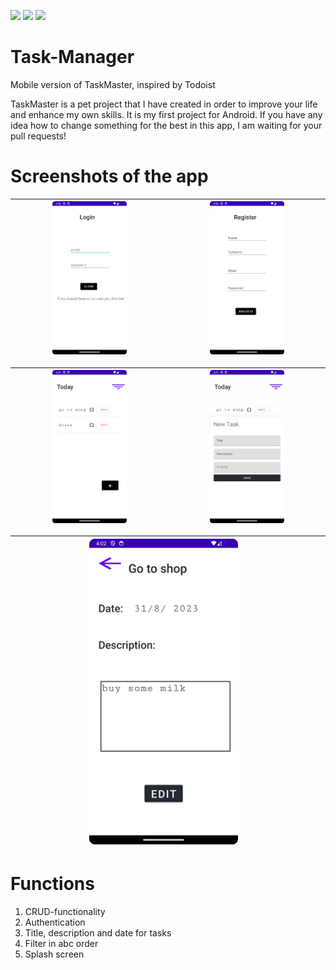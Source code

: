 <img src="https://img.shields.io/badge/Android-3DDC84?style=for-the-badge&logo=android&logoColor=white"/> <img src="https://img.shields.io/badge/Kotlin-0095D5?&style=for-the-badge&logo=kotlin&logoColor=white"/> <img src="https://img.shields.io/badge/Todoist-E44332?style=for-the-badge&logo=todoist&logoColor=white"/>





# Task-Manager
Mobile version of TaskMaster, inspired by Todoist

TaskMaster is a pet project that I have created in order to improve your life and enhance my own skills. It is my first project for Android. If you have any idea how to change something for the best in this app, I am waiting for your pull requests!

# Screenshots of the app
<img src="Screenshot_20230830_185647.png?raw=true" width="50%" height="50%"/>|<img src="Screenshot_20230830_190037.png?raw=true" width="50%" height="50%"/>|
-----------------------------------------------------------------------------|-----------------------------------------------------------------------------|

<img src="Screenshot_20230830_190124.png?raw=true" width="50%" height="50%"/>|<img src="Screenshot_20230830_190141.png?raw=true" width="50%" height="50%"/>|
-----------------------------------------------------------------------------|-----------------------------------------------------------------------------|

<img src="Screenshot_20230830_190236.png?raw=true" width="50%" height="50%"/>|<img scr="Screenshot_20230830_195334.png?raw=true" width="50%" height="50%"/>|
-----------------------------------------------------------------------------|-----------------------------------------------------------------------------|

# Functions
1. CRUD-functionality
2. Authentication
3. Title, description and date for tasks
4. Filter in abc order
5. Splash screen
